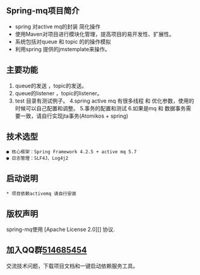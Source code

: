 ## Spring-mq项目简介

-  spring 对active mq的封装 简化操作
- 使用Maven对项目进行模块化管理，提高项目的易开发性、扩展性。
- 系统包括对queue 和 topic 的的操作模拟
- 利用spring 提供的jmstemplate来操作。


## 主要功能
 1. queue的发送 ，topic的发送。
 2. queue的listener ，topic的listener。
 3. test 目录有测试例子。
 4.spring active mq 有很多线程 和 优化参数，使用的时候可以自己配置和调整。
 5.事务的配置和测试
 6.如果是mq 和 数据事务需要一致，请自行实现jta事务(Atomikos + spring)

## 技术选型
    ● 核心框架：Spring Framework 4.2.5 + active mq 5.7
    ● 日志管理：SLF4J、Log4j2

## 启动说明
    * 项目依赖activemq 请自行安装
    
## 版权声明
spring-mq使用 [Apache License 2.0][] 协议.


## 加入QQ群[514685454](http://shang.qq.com/wpa/qunwpa?idkey=fd9178627c63f9c0ac0d86a56abdcbdc849043881c30f0cf6002a24ada8f62aa)
交流技术问题，下载项目文档和一键启动依赖服务工具。


